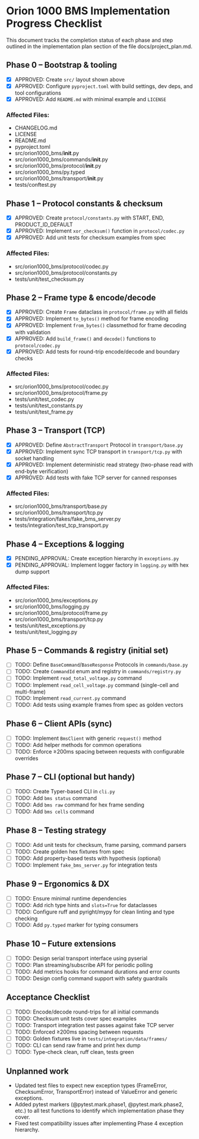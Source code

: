 # Orion 1000 BMS Implementation Progress Checklist

This document tracks the completion status of each phase and step outlined in the implementation plan section of the file docs/project_plan.md.

## Phase 0 – Bootstrap & tooling

- [x] APPROVED: Create `src/` layout shown above
- [x] APPROVED: Configure `pyproject.toml` with build settings, dev deps, and tool configurations
- [x] APPROVED: Add `README.md` with minimal example and `LICENSE`

### Affected Files:

- CHANGELOG.md
- LICENSE
- README.md
- pyproject.toml
- src/orion1000_bms/**init**.py
- src/orion1000_bms/commands/**init**.py
- src/orion1000_bms/protocol/**init**.py
- src/orion1000_bms/py.typed
- src/orion1000_bms/transport/**init**.py
- tests/conftest.py

## Phase 1 – Protocol constants & checksum

- [x] APPROVED: Create `protocol/constants.py` with START, END, PRODUCT_ID_DEFAULT
- [x] APPROVED: Implement `xor_checksum()` function in `protocol/codec.py`
- [x] APPROVED: Add unit tests for checksum examples from spec

### Affected Files:

- src/orion1000_bms/protocol/codec.py
- src/orion1000_bms/protocol/constants.py
- tests/unit/test_checksum.py

## Phase 2 – Frame type & encode/decode

- [x] APPROVED: Create `Frame` dataclass in `protocol/frame.py` with all fields
- [x] APPROVED: Implement `to_bytes()` method for frame encoding
- [x] APPROVED: Implement `from_bytes()` classmethod for frame decoding with validation
- [x] APPROVED: Add `build_frame()` and `decode()` functions to `protocol/codec.py`
- [x] APPROVED: Add tests for round-trip encode/decode and boundary checks

### Affected Files:

- src/orion1000_bms/protocol/codec.py
- src/orion1000_bms/protocol/frame.py
- tests/unit/test_codec.py
- tests/unit/test_constants.py
- tests/unit/test_frame.py

## Phase 3 – Transport (TCP)

- [x] APPROVED: Define `AbstractTransport` Protocol in `transport/base.py`
- [x] APPROVED: Implement sync TCP transport in `transport/tcp.py` with socket handling
- [x] APPROVED: Implement deterministic read strategy (two-phase read with end-byte verification)
- [x] APPROVED: Add tests with fake TCP server for canned responses

### Affected Files:

- src/orion1000_bms/transport/base.py
- src/orion1000_bms/transport/tcp.py
- tests/integration/fakes/fake_bms_server.py
- tests/integration/test_tcp_transport.py

## Phase 4 – Exceptions & logging

- [x] PENDING_APPROVAL: Create exception hierarchy in `exceptions.py`
- [x] PENDING_APPROVAL: Implement logger factory in `logging.py` with hex dump support

### Affected Files:
- src/orion1000_bms/exceptions.py
- src/orion1000_bms/logging.py
- src/orion1000_bms/protocol/frame.py
- src/orion1000_bms/transport/tcp.py
- tests/unit/test_exceptions.py
- tests/unit/test_logging.py

## Phase 5 – Commands & registry (initial set)

- [ ] TODO: Define `BaseCommand`/`BaseResponse` Protocols in `commands/base.py`
- [ ] TODO: Create `CommandId` enum and registry in `commands/registry.py`
- [ ] TODO: Implement `read_total_voltage.py` command
- [ ] TODO: Implement `read_cell_voltage.py` command (single-cell and multi-frame)
- [ ] TODO: Implement `read_current.py` command
- [ ] TODO: Add tests using example frames from spec as golden vectors

## Phase 6 – Client APIs (sync)

- [ ] TODO: Implement `BmsClient` with generic `request()` method
- [ ] TODO: Add helper methods for common operations
- [ ] TODO: Enforce ≥200ms spacing between requests with configurable overrides

## Phase 7 – CLI (optional but handy)

- [ ] TODO: Create Typer-based CLI in `cli.py`
- [ ] TODO: Add `bms status` command
- [ ] TODO: Add `bms raw` command for hex frame sending
- [ ] TODO: Add `bms cells` command

## Phase 8 – Testing strategy

- [ ] TODO: Add unit tests for checksum, frame parsing, command parsers
- [ ] TODO: Create golden hex fixtures from spec
- [ ] TODO: Add property-based tests with hypothesis (optional)
- [ ] TODO: Implement `fake_bms_server.py` for integration tests

## Phase 9 – Ergonomics & DX

- [ ] TODO: Ensure minimal runtime dependencies
- [ ] TODO: Add rich type hints and `slots=True` for dataclasses
- [ ] TODO: Configure ruff and pyright/mypy for clean linting and type checking
- [ ] TODO: Add `py.typed` marker for typing consumers

## Phase 10 – Future extensions

- [ ] TODO: Design serial transport interface using pyserial
- [ ] TODO: Plan streaming/subscribe API for periodic polling
- [ ] TODO: Add metrics hooks for command durations and error counts
- [ ] TODO: Design config command support with safety guardrails

## Acceptance Checklist

- [ ] TODO: Encode/decode round-trips for all initial commands
- [ ] TODO: Checksum unit tests cover spec examples
- [ ] TODO: Transport integration test passes against fake TCP server
- [ ] TODO: Enforced ≥200ms spacing between requests
- [ ] TODO: Golden fixtures live in `tests/integration/data/frames/`
- [ ] TODO: CLI can send raw frame and print hex dump
- [ ] TODO: Type-check clean, ruff clean, tests green

## Unplanned work

- Updated test files to expect new exception types (FrameError, ChecksumError, TransportError) instead of ValueError and generic exceptions.
- Added pytest markers (@pytest.mark.phase1, @pytest.mark.phase2, etc.) to all test functions to identify which implementation phase they cover.
- Fixed test compatibility issues after implementing Phase 4 exception hierarchy.
